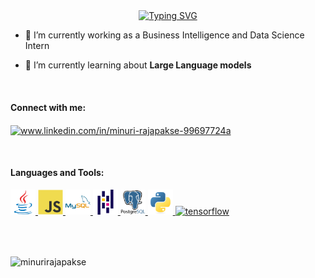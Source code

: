 <div style="text-align:center">
<a href="https://git.io/typing-svg">
<img src="https://readme-typing-svg.demolab.com?font=Fira+Code&pause=1000&center=true&vCenter=true&random=false&width=435&lines=Hi+%F0%9F%91%8B%2C+I'm+Minuri+Rajapakse+%F0%9F%91%A9%E2%80%8D%F0%9F%8E%93" alt="Typing SVG" />
</a>
</div>


- 🔭 I’m currently working as a Business Intelligence and Data Science Intern

- 🌱 I’m currently learning about **Large Language models**

  
</br>
<h4 align="left">Connect with me:</h4>
<p align="left">
<a href="https://linkedin.com/in/minuri-rajapakse-99697724a" target="blank"><img align="center" src="https://raw.githubusercontent.com/rahuldkjain/github-profile-readme-generator/master/src/images/icons/Social/linked-in-alt.svg" alt="www.linkedin.com/in/minuri-rajapakse-99697724a" height="30" width="40" /></a>
</p>

</br>
<h4 align="left">Languages and Tools:</h4>
<p align="left"> <a href="https://www.java.com" target="_blank" rel="noreferrer"> <img src="https://raw.githubusercontent.com/devicons/devicon/master/icons/java/java-original.svg" alt="java" width="40" height="40"/> </a> <a href="https://developer.mozilla.org/en-US/docs/Web/JavaScript" target="_blank" rel="noreferrer"> <img src="https://raw.githubusercontent.com/devicons/devicon/master/icons/javascript/javascript-original.svg" alt="javascript" width="40" height="40"/> </a> <a href="https://www.mysql.com/" target="_blank" rel="noreferrer"> <img src="https://raw.githubusercontent.com/devicons/devicon/master/icons/mysql/mysql-original-wordmark.svg" alt="mysql" width="40" height="40"/> </a> <a href="https://pandas.pydata.org/" target="_blank" rel="noreferrer"> <img src="https://raw.githubusercontent.com/devicons/devicon/2ae2a900d2f041da66e950e4d48052658d850630/icons/pandas/pandas-original.svg" alt="pandas" width="40" height="40"/> </a> <a href="https://www.postgresql.org" target="_blank" rel="noreferrer"> <img src="https://raw.githubusercontent.com/devicons/devicon/master/icons/postgresql/postgresql-original-wordmark.svg" alt="postgresql" width="40" height="40"/> </a> <a href="https://www.python.org" target="_blank" rel="noreferrer"> <img src="https://raw.githubusercontent.com/devicons/devicon/master/icons/python/python-original.svg" alt="python" width="40" height="40"/> </a> <a href="https://www.tensorflow.org" target="_blank" rel="noreferrer"> <img src="https://www.vectorlogo.zone/logos/tensorflow/tensorflow-icon.svg" alt="tensorflow" width="40" height="40"/> </a> </p>
</br>
</br>
<p><img align="center" src="https://github-readme-stats.vercel.app/api/top-langs?username=minurirajapakse&show_icons=true&locale=en&layout=compact" alt="minurirajapakse" /></p>
